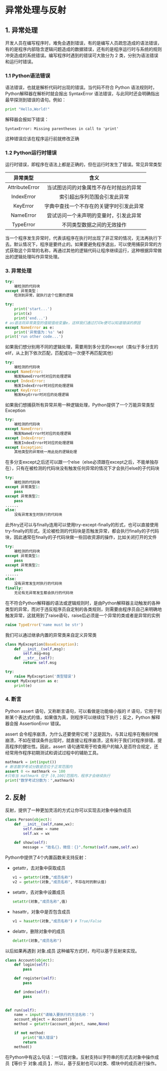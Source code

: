 # 异常处理与反射

## 1. 异常处理

开发人员在编写程序时，难免会遇到错误，有的是编写人员疏忽造成的语法错误，有的是程序内部隐含逻辑问题造成的数据错误，还有的是程序运行时与系统的规则冲突造成的系统错误。编写程序时遇到的错误可大致分为 2 类，分别为语法错误和运行时错误。

### 1.1 Python语法错误

语法错误，也就是解析代码时出现的错误。当代码不符合 Python 语法规则时，Python解释器在解析时就会报出 SyntaxError 语法错误，与此同时还会明确指出最早探测到错误的语句。例如：

```python
print "Hello,World!"
```

解释器会报如下错误：

```
SyntaxError: Missing parentheses in call to 'print'
```

这种错误应该在程序运行前就修改正确

### 1.2 Python运行时错误

运行时错误，即程序在语法上都是正确的，但在运行时发生了错误。常见异常类型

|    异常类型    |                   含义                   |
| :------------: | :--------------------------------------: |
| AttributeError |  当试图访问的对象属性不存在时抛出的异常  |
|   IndexError   |       索引超出序列范围会引发此异常       |
|    KeyError    | 字典中查找一个不存在的关键字时引发此异常 |
|   NameError    |  尝试访问一个未声明的变量时，引发此异常  |
|   TypeError    |        不同类型数据之间的无效操作        |

当一个程序发生异常时，代表该程序在执行时出现了非正常的情况，无法再执行下去。默认情况下，程序是要终止的。如果要避免程序退出，可以使用捕获异常的方式获取这个异常的名称，再通过其他的逻辑代码让程序继续运行，这种根据异常做出的逻辑处理叫作异常处理。

### 3. 异常处理

```python
try:
    被检测的代码块
except 异常类型：
    检测到异常，就执行这个位置的逻辑
```

```python
try:
    print('start...')
    print(x)
    print('end...')
# as语法将异常类型的值赋值给变量e，这样我们通过打印e便可以知道错误的原因
except NameError as e: 
    print('异常值为：%s' %e)
print('run other code...')
```

如果我们想分别用不同的逻辑处理，需要用到多分支的except（类似于多分支的elif，从上到下依次匹配，匹配成功一次便不再匹配其他）

```python
try:
    被检测的代码块
except NameError:
    触发NameError时对应的处理逻辑
except IndexError:
    触发IndexError时对应的处理逻辑
except KeyError:
    触发KeyError时对应的处理逻辑
```

如果我们想捕获所有异常并用一种逻辑处理，Python提供了一个万能异常类型Exception

```python
try:
    被检测的代码块
except NameError:
    触发NameError时对应的处理逻辑
except IndexError:
    触发IndexError时对应的处理逻辑
except Exception:
    其他类型的异常统一用此处的逻辑处理
```

在多分支except之后还可以跟一个else（else必须跟在except之后，不能单独存在），只有在被检测的代码块没有触发任何异常的情况下才会执行else的子代码块

```python
try:
    被检测的代码块
except 异常类型1:
    pass
except 异常类型2:
    pass
......
else:
    没有异常发生时执行的代码块
```

此外try还可以与finally连用可以使用try-except-finally的形式，也可以直接使用try-finally的形式。无论被检测的代码块是否触发异常，都会执行finally的子代码块，因此通常在finally的子代码块做一些回收资源的操作，比如关闭打开的文件

```python
try: 
    被检测的代码块 
except 异常类型1: 
    pass 
except 异常类型2: 
    pass 
...... 
else: 
    没有异常发生时执行的代码块 
finally: 
    无论有无异常发生都会执行的代码块
```

在不符合Python解释器的语法或逻辑规则时，是由Python解释器主动触发的各种类型的异常，而对于违反程序员自定制的各类规则，则需要由程序员自己来明确地触发异常，这就用到了raise语句，raise后必须是一个异常的类或者是异常的实例

```python
raise TypeError('name must be str')
```

我们可以通过继承内置的异常类来自定义异常类

```python
class MyException(BaseException):
    def __init__(self,msg):
        self.msg=msg
    def __str__(self):
        return self.msg

try:
    raise MyException('类型错误')
except MyException as e:
    print(e)
```

### 4. 断言

Python assert 语句，又称断言语句，可以看做是功能缩小版的 if 语句，它用于判断某个表达式的值，如果值为真，则程序可以继续往下执行；反之，Python 解释器会报 AssertionError 错误。

assert 会令程序崩溃，为什么还要使用它呢？这是因为，与其让程序在晚些时候崩溃，不如在错误条件出现时，就直接让程序崩溃，这有利于我们对程序排错，提高程序的健壮性。因此，assert 语句通常用于检查用户的输入是否符合规定，还经常用作程序初期测试和调试过程中的辅助工具。

```python
mathmark = int(input())
# 断言数学考试分数是否位于正常范围内
assert 0 <= mathmark <= 100
#只有当 mathmark 位于 [0,100]范围内，程序才会继续执行
print("数学考试分数为：",mathmark)
```



## 2. 反射

反射，提供了一种更加灵活的方式让你可以实现去对象中操作成员

```python
class Person(object):
    def __init__(self,name,wx):
        self.name = name
        self.wx = wx
	
    def show(self):
        message = "姓名{}，微信：{}".format(self.name,self.wx)
```

Python中提供了4个内置函数来支持反射：

- getattr，去对象中获取成员

    ```python
    v1 = getattr(对象,"成员名称")
    v2 = getattr(对象,"成员名称", 不存在时的默认值)
    ```

- setattr，去对象中设置成员

    ```python
    setattr(对象,"成员名称",值)
    ```

- hasattr，对象中是否包含成员

    ```python
    v1 = hasattr(对象,"成员名称") # True/False
    ```

- delattr，删除对象中的成员

    ```python
    delattr(对象,"成员名称")
    ```

以后如果再遇到 对象.成员 这种编写方式时，均可以基于反射来实现。

```python
class Account(object):
    def login(self):
        pass

    def register(self):
        pass

    def index(self):
        pass

    
def run(self):
    name = input("请输入要执行的方法名称：") 
    account_object = Account()
    method = getattr(account_object, name,None)

    if not method:
        print("输入错误")
        return 
    method()
```

在Python中有这么句话：一切皆对象。反射支持以字符串的形式去对象中操作成员【等价于 对象.成员 】，所以，基于反射也可以对类、模块中的成员进行操作。